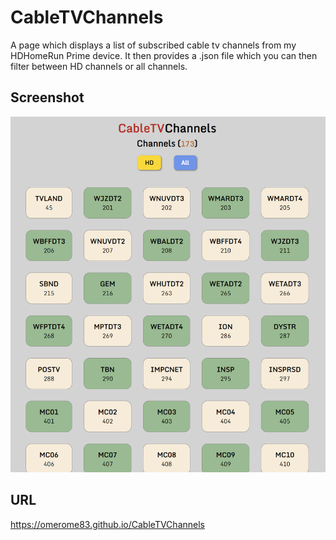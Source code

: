 # CableTVChannels

A page which displays a list of subscribed cable tv channels from my HDHomeRun Prime device. It then provides a .json file which you can then filter between HD channels or all channels.

## Screenshot
![](./screenshot.png)

## URL
https://omerome83.github.io/CableTVChannels
 
